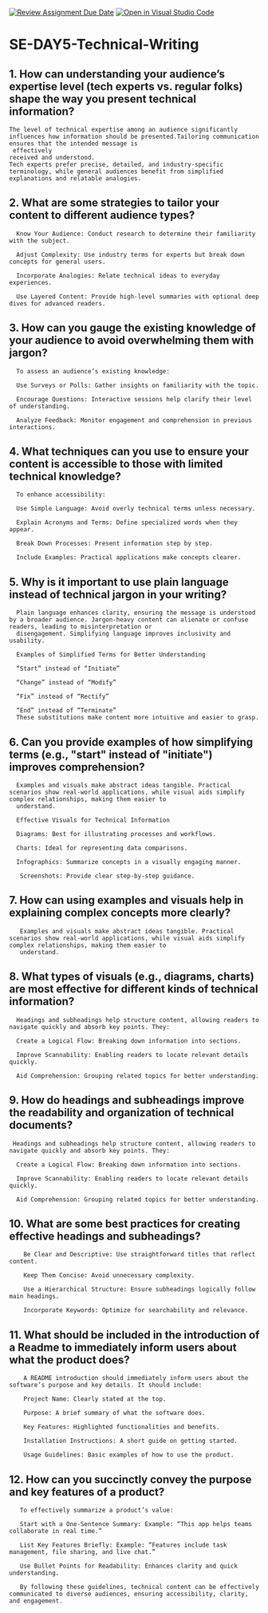 [![Review Assignment Due Date](https://classroom.github.com/assets/deadline-readme-button-22041afd0340ce965d47ae6ef1cefeee28c7c493a6346c4f15d667ab976d596c.svg)](https://classroom.github.com/a/zsAR-pyY)
[![Open in Visual Studio Code](https://classroom.github.com/assets/open-in-vscode-2e0aaae1b6195c2367325f4f02e2d04e9abb55f0b24a779b69b11b9e10269abc.svg)](https://classroom.github.com/online_ide?assignment_repo_id=18632155&assignment_repo_type=AssignmentRepo)
# SE-DAY5-Technical-Writing
## 1. How can understanding your audience’s expertise level (tech experts vs. regular folks) shape the way you present technical information?
    The level of technical expertise among an audience significantly influences how information should be presented.Tailoring communication ensures that the intended message is 
     effectively 
    received and understood.  
    Tech experts prefer precise, detailed, and industry-specific terminology, while general audiences benefit from simplified explanations and relatable analogies. 
    
## 2. What are some strategies to tailor your content to different audience types?
      Know Your Audience: Conduct research to determine their familiarity with the subject.

      Adjust Complexity: Use industry terms for experts but break down concepts for general users.

      Incorporate Analogies: Relate technical ideas to everyday experiences.

      Use Layered Content: Provide high-level summaries with optional deep dives for advanced readers.
      
## 3. How can you gauge the existing knowledge of your audience to avoid overwhelming them with jargon?
      To assess an audience’s existing knowledge:

      Use Surveys or Polls: Gather insights on familiarity with the topic.

      Encourage Questions: Interactive sessions help clarify their level of understanding.

      Analyze Feedback: Monitor engagement and comprehension in previous interactions.
      
## 4. What techniques can you use to ensure your content is accessible to those with limited technical knowledge?
      To enhance accessibility:

      Use Simple Language: Avoid overly technical terms unless necessary.

      Explain Acronyms and Terms: Define specialized words when they appear.

      Break Down Processes: Present information step by step.

      Include Examples: Practical applications make concepts clearer.
      
## 5. Why is it important to use plain language instead of technical jargon in your writing?
      Plain language enhances clarity, ensuring the message is understood by a broader audience. Jargon-heavy content can alienate or confuse readers, leading to misinterpretation or 
      disengagement. Simplifying language improves inclusivity and usability.

      Examples of Simplified Terms for Better Understanding

      “Start” instead of “Initiate”

      “Change” instead of “Modify”

      “Fix” instead of “Rectify”

      “End” instead of “Terminate”
      These substitutions make content more intuitive and easier to grasp.
      
## 6. Can you provide examples of how simplifying terms (e.g., "start" instead of "initiate") improves comprehension?
      Examples and visuals make abstract ideas tangible. Practical scenarios show real-world applications, while visual aids simplify complex relationships, making them easier to 
      understand.

      Effective Visuals for Technical Information

      Diagrams: Best for illustrating processes and workflows.

      Charts: Ideal for representing data comparisons.

      Infographics: Summarize concepts in a visually engaging manner.

       Screenshots: Provide clear step-by-step guidance.
       
## 7. How can using examples and visuals help in explaining complex concepts more clearly?
       Examples and visuals make abstract ideas tangible. Practical scenarios show real-world applications, while visual aids simplify complex relationships, making them easier to 
       understand.
       
## 8. What types of visuals (e.g., diagrams, charts) are most effective for different kinds of technical information?
      Headings and subheadings help structure content, allowing readers to navigate quickly and absorb key points. They:

      Create a Logical Flow: Breaking down information into sections.

      Improve Scannability: Enabling readers to locate relevant details quickly.

      Aid Comprehension: Grouping related topics for better understanding.
      
## 9. How do headings and subheadings improve the readability and organization of technical documents?
     Headings and subheadings help structure content, allowing readers to navigate quickly and absorb key points. They:

      Create a Logical Flow: Breaking down information into sections.

      Improve Scannability: Enabling readers to locate relevant details quickly.

      Aid Comprehension: Grouping related topics for better understanding.
      
## 10. What are some best practices for creating effective headings and subheadings?
        Be Clear and Descriptive: Use straightforward titles that reflect content.

        Keep Them Concise: Avoid unnecessary complexity.

        Use a Hierarchical Structure: Ensure subheadings logically follow main headings.

        Incorporate Keywords: Optimize for searchability and relevance.
        
## 11. What should be included in the introduction of a Readme to immediately inform users about what the product does?
        A README introduction should immediately inform users about the software’s purpose and key details. It should include:

        Project Name: Clearly stated at the top.

        Purpose: A brief summary of what the software does.

        Key Features: Highlighted functionalities and benefits.

        Installation Instructions: A short guide on getting started.

        Usage Guidelines: Basic examples of how to use the product.
        
## 12. How can you succinctly convey the purpose and key features of a product?
       To effectively summarize a product’s value:

       Start with a One-Sentence Summary: Example: “This app helps teams collaborate in real time.”

       List Key Features Briefly: Example: “Features include task management, file sharing, and live chat.”

       Use Bullet Points for Readability: Enhances clarity and quick understanding.

       By following these guidelines, technical content can be effectively communicated to diverse audiences, ensuring accessibility, clarity, and engagement.
